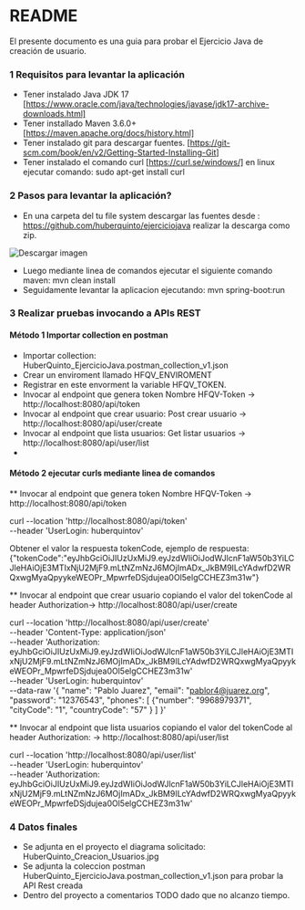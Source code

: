 # README #

El presente documento es una guia para probar el Ejercicio Java de creación de usuario.

### 1 Requisitos para levantar la aplicación ###

* Tener instalado Java JDK 17 [https://www.oracle.com/java/technologies/javase/jdk17-archive-downloads.html]
* Tener installado Maven 3.6.0+ [https://maven.apache.org/docs/history.html]
* Tener instalado git para descargar fuentes. [https://git-scm.com/book/en/v2/Getting-Started-Installing-Git]
* Tener instalado el comando curl [https://curl.se/windows/] en linux ejecutar comando: sudo apt-get install curl

### 2 Pasos para levantar la aplicación? ###

* En una carpeta del tu file system descargar las fuentes desde : https://github.com/huberquinto/ejerciciojava
realizar la descarga como zip.

![Descargar imagen](https://raw.githubusercontent.com/parzibyte/WaterPy/master/assets/ImagenV1.png)
* Luego mediante linea de comandos ejecutar el siguiente comando maven:  mvn clean install
* Seguidamente levantar la aplicacion ejecutando: mvn spring-boot:run

### 3 Realizar pruebas invocando a APIs REST ###
#### Método 1 Importar collection en postman ####

* Importar collection: HuberQuinto_EjercicioJava.postman_collection_v1.json
* Crear un enviroment llamado HFQV_ENVIROMENT
* Registrar en este envorment la variable HFQV_TOKEN.
* Invocar al endpoint que genera token Nombre HFQV-Token -> http://localhost:8080/api/token
* Invocar al endpoint que crear usuario: Post crear usuario -> http://localhost:8080/api/user/create
* Invocar al endpoint que lista usuarios: Get listar usuarios -> http://localhost:8080/api/user/list
* 
#### Método 2 ejecutar curls mediante linea de comandos ####

** Invocar al endpoint que genera token Nombre HFQV-Token -> http://localhost:8080/api/token

  curl --location 'http://localhost:8080/api/token' \
--header 'UserLogin: huberquintov'

  Obtener el valor la respuesta tokenCode, ejemplo de respuesta:
  {"tokenCode":"eyJhbGciOiJIUzUxMiJ9.eyJzdWIiOiJodWJlcnF1aW50b3YiLCJleHAiOjE3MTIxNjU2MjF9.mLtNZmNzJ6MOjImADx_JkBM9ILcYAdwfD2WRQxwgMyaQpyykeWEOPr_MpwrfeDSjdujea0Ol5elgCCHEZ3m31w"}
  
** Invocar al endpoint que crear usuario copiando el valor del tokenCode al header Authorization-> http://localhost:8080/api/user/create

curl --location 'http://localhost:8080/api/user/create' \
--header 'Content-Type: application/json' \
--header 'Authorization: eyJhbGciOiJIUzUxMiJ9.eyJzdWIiOiJodWJlcnF1aW50b3YiLCJleHAiOjE3MTIxNjU2MjF9.mLtNZmNzJ6MOjImADx_JkBM9ILcYAdwfD2WRQxwgMyaQpyykeWEOPr_MpwrfeDSjdujea0Ol5elgCCHEZ3m31w' \
--header 'UserLogin: huberquintov' \
--data-raw '{
    "name": "Pablo Juarez",
    "email": "pablor4@juarez.org",
    "password": "12376543",
    "phones": [
        {"number": "9968979371",
          "cityCode": "1",
          "countryCode": "57"
        }
    ]
}'

** Invocar al endpoint que lista usuarios copiando el valor del tokenCode al header Authorization: -> http://localhost:8080/api/user/list

curl --location 'http://localhost:8080/api/user/list' \
--header 'UserLogin: huberquintov' \
--header 'Authorization: eyJhbGciOiJIUzUxMiJ9.eyJzdWIiOiJodWJlcnF1aW50b3YiLCJleHAiOjE3MTIxNjU2MjF9.mLtNZmNzJ6MOjImADx_JkBM9ILcYAdwfD2WRQxwgMyaQpyykeWEOPr_MpwrfeDSjdujea0Ol5elgCCHEZ3m31w'

### 4 Datos finales ###

* Se adjunta en el proyecto el diagrama solicitado: HuberQuinto_Creacion_Usuarios.jpg
* Se adjunta la coleccion postman HuberQuinto_EjercicioJava.postman_collection_v1.json para probar la API Rest creada
* Dentro del proyecto a comentarios TODO dado que no alcanzo tiempo.
